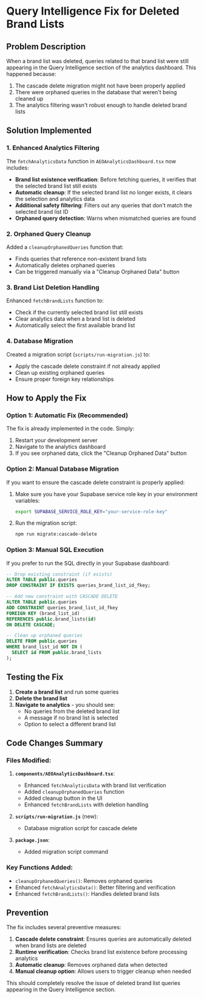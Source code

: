 # Query Intelligence Fix for Deleted Brand Lists

## Problem Description

When a brand list was deleted, queries related to that brand list were still appearing in the Query Intelligence section of the analytics dashboard. This happened because:

1. The cascade delete migration might not have been properly applied
2. There were orphaned queries in the database that weren't being cleaned up
3. The analytics filtering wasn't robust enough to handle deleted brand lists

## Solution Implemented

### 1. Enhanced Analytics Filtering

The `fetchAnalyticsData` function in `AEOAnalyticsDashboard.tsx` now includes:

- **Brand list existence verification**: Before fetching queries, it verifies that the selected brand list still exists
- **Automatic cleanup**: If the selected brand list no longer exists, it clears the selection and analytics data
- **Additional safety filtering**: Filters out any queries that don't match the selected brand list ID
- **Orphaned query detection**: Warns when mismatched queries are found

### 2. Orphaned Query Cleanup

Added a `cleanupOrphanedQueries` function that:

- Finds queries that reference non-existent brand lists
- Automatically deletes orphaned queries
- Can be triggered manually via a "Cleanup Orphaned Data" button

### 3. Brand List Deletion Handling

Enhanced `fetchBrandLists` function to:

- Check if the currently selected brand list still exists
- Clear analytics data when a brand list is deleted
- Automatically select the first available brand list

### 4. Database Migration

Created a migration script (`scripts/run-migration.js`) to:

- Apply the cascade delete constraint if not already applied
- Clean up existing orphaned queries
- Ensure proper foreign key relationships

## How to Apply the Fix

### Option 1: Automatic Fix (Recommended)

The fix is already implemented in the code. Simply:

1. Restart your development server
2. Navigate to the analytics dashboard
3. If you see orphaned data, click the "Cleanup Orphaned Data" button

### Option 2: Manual Database Migration

If you want to ensure the cascade delete constraint is properly applied:

1. Make sure you have your Supabase service role key in your environment variables:
   ```bash
   export SUPABASE_SERVICE_ROLE_KEY="your-service-role-key"
   ```

2. Run the migration script:
   ```bash
   npm run migrate:cascade-delete
   ```

### Option 3: Manual SQL Execution

If you prefer to run the SQL directly in your Supabase dashboard:

```sql
-- Drop existing constraint (if exists)
ALTER TABLE public.queries 
DROP CONSTRAINT IF EXISTS queries_brand_list_id_fkey;

-- Add new constraint with CASCADE DELETE
ALTER TABLE public.queries 
ADD CONSTRAINT queries_brand_list_id_fkey 
FOREIGN KEY (brand_list_id) 
REFERENCES public.brand_lists(id) 
ON DELETE CASCADE;

-- Clean up orphaned queries
DELETE FROM public.queries 
WHERE brand_list_id NOT IN (
  SELECT id FROM public.brand_lists
);
```

## Testing the Fix

1. **Create a brand list** and run some queries
2. **Delete the brand list**
3. **Navigate to analytics** - you should see:
   - No queries from the deleted brand list
   - A message if no brand list is selected
   - Option to select a different brand list

## Code Changes Summary

### Files Modified:

1. **`components/AEOAnalyticsDashboard.tsx`**:
   - Enhanced `fetchAnalyticsData` with brand list verification
   - Added `cleanupOrphanedQueries` function
   - Added cleanup button in the UI
   - Enhanced `fetchBrandLists` with deletion handling

2. **`scripts/run-migration.js`** (new):
   - Database migration script for cascade delete

3. **`package.json`**:
   - Added migration script command

### Key Functions Added:

- `cleanupOrphanedQueries()`: Removes orphaned queries
- Enhanced `fetchAnalyticsData()`: Better filtering and verification
- Enhanced `fetchBrandLists()`: Handles deleted brand lists

## Prevention

The fix includes several preventive measures:

1. **Cascade delete constraint**: Ensures queries are automatically deleted when brand lists are deleted
2. **Runtime verification**: Checks brand list existence before processing analytics
3. **Automatic cleanup**: Removes orphaned data when detected
4. **Manual cleanup option**: Allows users to trigger cleanup when needed

This should completely resolve the issue of deleted brand list queries appearing in the Query Intelligence section. 